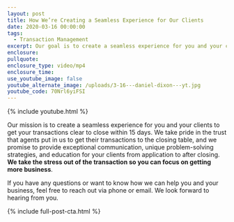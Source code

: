 ```yaml
---
layout: post
title: How We’re Creating a Seamless Experience for Our Clients
date: 2020-03-16 00:00:00
tags:
  - Transaction Management
excerpt: Our goal is to create a seamless experience for you and your clients.
enclosure:
pullquote:
enclosure_type: video/mp4
enclosure_time:
use_youtube_image: false
youtube_alternate_image: /uploads/3-16---daniel-dixon---yt.jpg
youtube_code: 70Nrl6yiFSI
---
```


{% include youtube.html %}

Our mission is to create a seamless experience for you and your clients to get your transactions clear to close within 15 days. We take pride in the trust that agents put in us to get their transactions to the closing table, and we promise to provide exceptional communication, unique problem-solving strategies, and education for your clients from application to after closing. **We take the stress out of the transaction so you can focus on getting more business**.

If you have any questions or want to know how we can help you and your business, feel free to reach out via phone or email. We look forward to hearing from you.

{% include full-post-cta.html %}